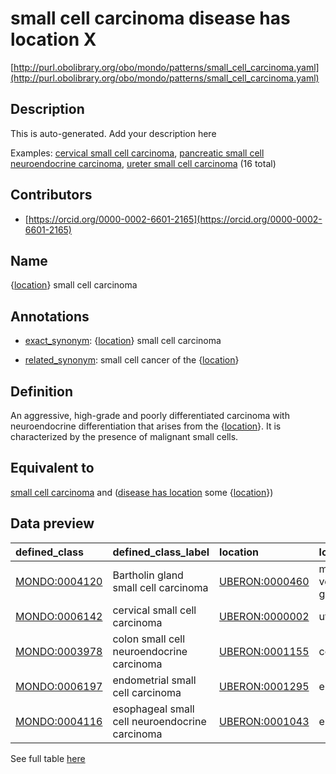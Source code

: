 # small cell carcinoma disease has location X 

[http://purl.obolibrary.org/obo/mondo/patterns/small_cell_carcinoma.yaml](http://purl.obolibrary.org/obo/mondo/patterns/small_cell_carcinoma.yaml)
## Description 

This is auto-generated. Add your description here

Examples: [cervical small cell carcinoma](http://purl.obolibrary.org/obo/MONDO_0006142), [pancreatic small cell neuroendocrine carcinoma](http://purl.obolibrary.org/obo/MONDO_0006348), [ureter small cell carcinoma](http://purl.obolibrary.org/obo/MONDO_0006482) (16 total)
## Contributors 
* [https://orcid.org/0000-0002-6601-2165](https://orcid.org/0000-0002-6601-2165) 
## Name 

{[location](http://www.w3.org/2002/07/owl#Thing)} small cell carcinoma

## Annotations 

* [exact_synonym](http://www.geneontology.org/formats/oboInOwl#hasExactSynonym): {[location](http://www.w3.org/2002/07/owl#Thing)} small cell carcinoma

* [related_synonym](http://www.geneontology.org/formats/oboInOwl#hasRelatedSynonym): small cell cancer of the {[location](http://www.w3.org/2002/07/owl#Thing)}

## Definition 

An aggressive, high-grade and poorly differentiated carcinoma with neuroendocrine differentiation that arises from the {[location](http://www.w3.org/2002/07/owl#Thing)}. It is characterized by the presence of malignant small cells.

## Equivalent to 

[small cell carcinoma](http://purl.obolibrary.org/obo/MONDO_0000402) and ([disease has location](http://purl.obolibrary.org/obo/RO_0004026) some {[location](http://www.w3.org/2002/07/owl#Thing)})

## Data preview 
| defined_class                                | defined_class_label                            | location                                      | location_label         |
|:---------------------------------------------|:-----------------------------------------------|:----------------------------------------------|:-----------------------|
| [MONDO:0004120](http://purl.obolibrary.org/obo/MONDO_0004120) | Bartholin gland small cell carcinoma           | [UBERON:0000460](http://purl.obolibrary.org/obo/UBERON_0000460) | major vestibular gland |
| [MONDO:0006142](http://purl.obolibrary.org/obo/MONDO_0006142) | cervical small cell carcinoma                  | [UBERON:0000002](http://purl.obolibrary.org/obo/UBERON_0000002) | uterine cervix         |
| [MONDO:0003978](http://purl.obolibrary.org/obo/MONDO_0003978) | colon small cell neuroendocrine carcinoma      | [UBERON:0001155](http://purl.obolibrary.org/obo/UBERON_0001155) | colon                  |
| [MONDO:0006197](http://purl.obolibrary.org/obo/MONDO_0006197) | endometrial small cell carcinoma               | [UBERON:0001295](http://purl.obolibrary.org/obo/UBERON_0001295) | endometrium            |
| [MONDO:0004116](http://purl.obolibrary.org/obo/MONDO_0004116) | esophageal small cell neuroendocrine carcinoma | [UBERON:0001043](http://purl.obolibrary.org/obo/UBERON_0001043) | esophagus              |

See full table [here](https://github.com/monarch-initiative/mondo/blob/master/src/patterns/data/matches/small_cell_carcinoma.tsv) 
